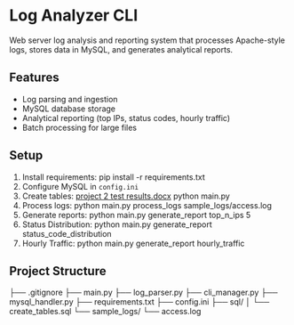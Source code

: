# Log Analyzer CLI

Web server log analysis and reporting system that processes Apache-style logs, stores data in MySQL, and generates analytical reports.

## Features
- Log parsing and ingestion
- MySQL database storage
- Analytical reporting (top IPs, status codes, hourly traffic)
- Batch processing for large files

## Setup
1. Install requirements:
   pip install -r requirements.txt
2. Configure MySQL in `config.ini`
3. Create tables:  [project 2 test results.docx](https://github.com/user-attachments/files/20970212/project.2.test.results.docx)
   python main.py
4. Process logs:
   python main.py process_logs sample_logs/access.log
5. Generate reports:
   python main.py generate_report top_n_ips 5
6. Status Distribution:
   python main.py generate_report status_code_distribution
7. Hourly Traffic:
   python main.py generate_report hourly_traffic

## Project Structure
├── .gitignore
├── main.py
├── log_parser.py
├── cli_manager.py
├── mysql_handler.py
├── requirements.txt
├── config.ini
├── sql/
│   └── create_tables.sql
└── sample_logs/
    └── access.log
